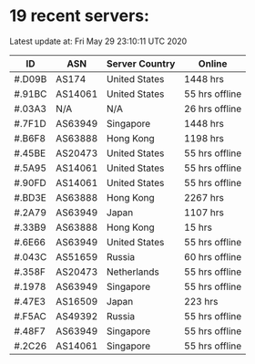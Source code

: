 # 19 recent servers:

Latest update at: Fri May 29 23:10:11 UTC 2020

| ID | ASN | Server Country | Online |
| -- | --- | -------------- | ------ |
| #.D09B | AS174 | United States | 1448 hrs |
| #.91BC | AS14061 | United States | 55 hrs offline |
| #.03A3 | N/A | N/A | 26 hrs offline |
| #.7F1D | AS63949 | Singapore | 1448 hrs |
| #.B6F8 | AS63888 | Hong Kong | 1198 hrs |
| #.45BE | AS20473 | United States | 55 hrs offline |
| #.5A95 | AS14061 | United States | 55 hrs offline |
| #.90FD | AS14061 | United States | 55 hrs offline |
| #.BD3E | AS63888 | Hong Kong | 2267 hrs |
| #.2A79 | AS63949 | Japan | 1107 hrs |
| #.33B9 | AS63888 | Hong Kong | 15 hrs |
| #.6E66 | AS63949 | United States | 55 hrs offline |
| #.043C | AS51659 | Russia | 60 hrs offline |
| #.358F | AS20473 | Netherlands | 55 hrs offline |
| #.1978 | AS63949 | Singapore | 55 hrs offline |
| #.47E3 | AS16509 | Japan | 223 hrs |
| #.F5AC | AS49392 | Russia | 55 hrs offline |
| #.48F7 | AS63949 | Singapore | 55 hrs offline |
| #.2C26 | AS14061 | Singapore | 55 hrs offline |

